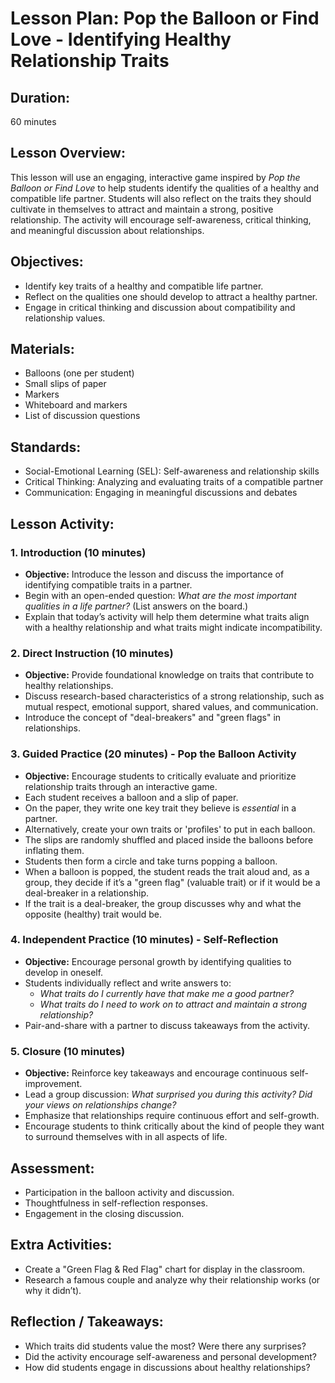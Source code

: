 # Lesson Plan: Pop the Balloon or Find Love - Identifying Healthy Relationship Traits

## **Duration:**
60 minutes

## **Lesson Overview:**
This lesson will use an engaging, interactive game inspired by *Pop the Balloon or Find Love* to help students identify the qualities of a healthy and compatible life partner. Students will also reflect on the traits they should cultivate in themselves to attract and maintain a strong, positive relationship. The activity will encourage self-awareness, critical thinking, and meaningful discussion about relationships.

## **Objectives:**
- Identify key traits of a healthy and compatible life partner.
- Reflect on the qualities one should develop to attract a healthy partner.
- Engage in critical thinking and discussion about compatibility and relationship values.

## **Materials:**
- Balloons (one per student)
- Small slips of paper
- Markers
- Whiteboard and markers
- List of discussion questions

## **Standards:**
- Social-Emotional Learning (SEL): Self-awareness and relationship skills
- Critical Thinking: Analyzing and evaluating traits of a compatible partner
- Communication: Engaging in meaningful discussions and debates

## **Lesson Activity:**

### 1. **Introduction (10 minutes)**
   - **Objective:** Introduce the lesson and discuss the importance of identifying compatible traits in a partner.
   - Begin with an open-ended question: *What are the most important qualities in a life partner?* (List answers on the board.)
   - Explain that today’s activity will help them determine what traits align with a healthy relationship and what traits might indicate incompatibility.

### 2. **Direct Instruction (10 minutes)**
   - **Objective:** Provide foundational knowledge on traits that contribute to healthy relationships.
   - Discuss research-based characteristics of a strong relationship, such as mutual respect, emotional support, shared values, and communication.
   - Introduce the concept of "deal-breakers" and "green flags" in relationships.

### 3. **Guided Practice (20 minutes) - Pop the Balloon Activity**
   - **Objective:** Encourage students to critically evaluate and prioritize relationship traits through an interactive game.
   - Each student receives a balloon and a slip of paper.
   - On the paper, they write one key trait they believe is *essential* in a partner.
   - Alternatively, create your own traits or 'profiles' to put in each balloon.
   - The slips are randomly shuffled and placed inside the balloons before inflating them.
   - Students then form a circle and take turns popping a balloon.
   - When a balloon is popped, the student reads the trait aloud and, as a group, they decide if it’s a "green flag" (valuable trait) or if it would be a deal-breaker in a relationship.
   - If the trait is a deal-breaker, the group discusses why and what the opposite (healthy) trait would be.

### 4. **Independent Practice (10 minutes) - Self-Reflection**
   - **Objective:** Encourage personal growth by identifying qualities to develop in oneself.
   - Students individually reflect and write answers to:
     - *What traits do I currently have that make me a good partner?*
     - *What traits do I need to work on to attract and maintain a strong relationship?*
   - Pair-and-share with a partner to discuss takeaways from the activity.

### 5. **Closure (10 minutes)**
   - **Objective:** Reinforce key takeaways and encourage continuous self-improvement.
   - Lead a group discussion: *What surprised you during this activity? Did your views on relationships change?*
   - Emphasize that relationships require continuous effort and self-growth.
   - Encourage students to think critically about the kind of people they want to surround themselves with in all aspects of life.

## **Assessment:**
- Participation in the balloon activity and discussion.
- Thoughtfulness in self-reflection responses.
- Engagement in the closing discussion.

## **Extra Activities:**
- Create a "Green Flag & Red Flag" chart for display in the classroom.
- Research a famous couple and analyze why their relationship works (or why it didn’t).

## **Reflection / Takeaways:**
- Which traits did students value the most? Were there any surprises?
- Did the activity encourage self-awareness and personal development?
- How did students engage in discussions about healthy relationships?